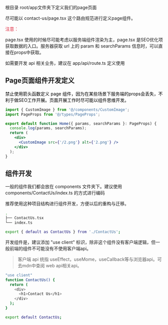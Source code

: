 根目录 root/app文件夹下定义我们的page页面

尽可能以 contact-us/page.tsx 这个路由规范进行定义page组件。

<font style="color:#DF2A3F;">注意：</font>

page.tsx 使用的时候尽可能考虑以服务端组件渲染为主，page.tsx 是SEO优化项获取数据的入口。服务器获取 url 上的 param 和 searchParams 信息时，可以直接在props中获取。

如需要开发 api 相关业务，建议在 app/api/route.ts 定义使用

## Page页面组件开发定义
<font style="color:rgb(0, 0, 0);background-color:#FFFFFF;">禁止使用箭头函数定义 page 组件，因为在某些场景下服务端的props会丢失，不利于做SEO工作开展。页面开展工作时尽可能以组件思维开发。 </font>

```jsx
import { CustomImage } from '@/components/CustomImage';
import PageProps from '@/types/PageProps';

export default function Home({ params, searchParams }: PageProps) {
  console.log(params, searchParams);
  return (
    <div>
      <CustomImage src={'/2.png'} alt={'2.png'} />
    </div>
  );
}

```

## 组件开发
一般的组件我们都会放在 components 文件夹下。建议使用 components/ContactUs/index.ts 的方式进行编码

推荐使用这种项目结构进行组件开发，方便以后的重构与迁移。

```bash
.
├── ContactUs.tsx
└── index.ts
```

```bash
export { default as ContactUs } from './ContactUs';
```

开发组件是，建议添加 "use client" 标识，除非这个组件没有客户端逻辑，但一般前端的组件不可能没有不使用客户端api。

> 客户端 api 统指 useEffect，useMome，useCallback等与浏览器api。可去mdn中查阅 web api相关api。
>

```bash
"use client"
function ContactUs() {
  return (
    <div>
      <h1>Contact Us</h1>
    </div>
  );
}

export default ContactUs;

```

